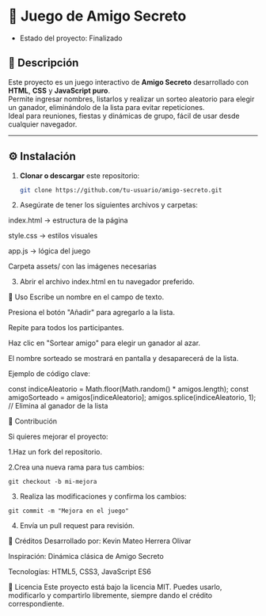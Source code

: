 <h1> 🎯 Juego de Amigo Secreto</h1>

- Estado del proyecto: Finalizado

## 📌 Descripción  
Este proyecto es un juego interactivo de **Amigo Secreto** desarrollado con **HTML**, **CSS** y **JavaScript puro**.  
Permite ingresar nombres, listarlos y realizar un sorteo aleatorio para elegir un ganador, eliminándolo de la lista para evitar repeticiones.  
Ideal para reuniones, fiestas y dinámicas de grupo, fácil de usar desde cualquier navegador.

---

## ⚙️ Instalación  
1. **Clonar o descargar** este repositorio:
   ```bash
   git clone https://github.com/tu-usuario/amigo-secreto.git

2. Asegúrate de tener los siguientes archivos y carpetas:

  index.html → estructura de la página

  style.css → estilos visuales

  app.js → lógica del juego

  Carpeta assets/ con las imágenes necesarias

 3. Abrir el archivo index.html en tu navegador preferido.

🚀 Uso
   Escribe un nombre en el campo de texto.

   Presiona el botón "Añadir" para agregarlo a la lista.

   Repite para todos los participantes.

   Haz clic en "Sortear amigo" para elegir un ganador al azar.

  El nombre sorteado se mostrará en pantalla y desaparecerá de la lista.

Ejemplo de código clave:

const indiceAleatorio = Math.floor(Math.random() * amigos.length);
const amigoSorteado = amigos[indiceAleatorio];
amigos.splice(indiceAleatorio, 1); // Elimina al ganador de la lista

🤝 Contribución

Si quieres mejorar el proyecto:

  1.Haz un fork del repositorio.

  2.Crea una nueva rama para tus cambios:

    git checkout -b mi-mejora

  3. Realiza las modificaciones y confirma los cambios:
  
    git commit -m "Mejora en el juego"

  4. Envía un pull request para revisión.

👏 Créditos
   Desarrollado por: Kevin Mateo Herrera Olivar

   Inspiración: Dinámica clásica de Amigo Secreto

   Tecnologías: HTML5, CSS3, JavaScript ES6

📄 Licencia
Este proyecto está bajo la licencia MIT.
Puedes usarlo, modificarlo y compartirlo libremente, siempre dando el crédito correspondiente.



